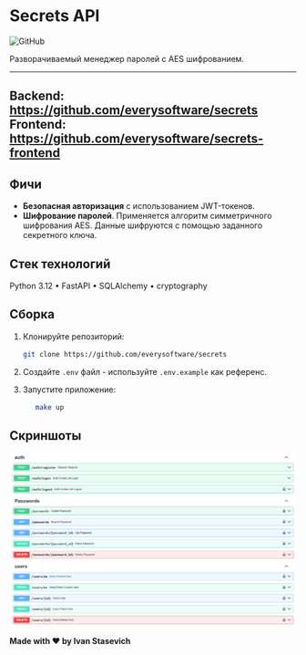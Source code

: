 # Secrets API

![GitHub](https://img.shields.io/github/license/everysoftware/secrets)

Разворачиваемый менеджер паролей с AES шифрованием.

---
**Backend:** https://github.com/everysoftware/secrets
**Frontend:** https://github.com/everysoftware/secrets-frontend
---

## Фичи

* **Безопасная авторизация** с использованием JWT-токенов.
* **Шифрование паролей**. Применяется алгоритм симметричного шифрования AES. Данные
  шифруются с помощью заданного секретного ключа.

## Стек технологий

Python 3.12 • FastAPI • SQLAlchemy • cryptography

## Сборка

1. Клонируйте репозиторий:

    ```bash
    git clone https://github.com/everysoftware/secrets
    ```
2. Создайте `.env` файл - используйте `.env.example` как референс.

3. Запустите приложение:

    ```bash
       make up
    ```

## Скриншоты

![img.png](assets/api_reference.png)

**Made with ❤️ by Ivan Stasevich**
